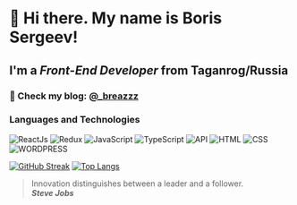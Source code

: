 # 👋 Hi there. My name is **Boris Sergeev**!
## I'm a *Front-End Developer* from Taganrog/Russia
### 🔗 Check my blog: [@_breazzz](https://www.instagram.com/_breazzz/)

### Languages and Technologies 
![ReactJs](https://img.shields.io/badge/-ReactJs-090909?style=for-the-badge&logo=React)
![Redux](https://img.shields.io/badge/-Redux-090909?style=for-the-badge&logo=Redux)
![JavaScript](https://img.shields.io/badge/-JavaScript-090909?style=for-the-badge&logo=JavaScript)
![TypeScript](https://img.shields.io/badge/-TypeScript-090909?style=for-the-badge&logo=TypeScript)
![API](https://img.shields.io/badge/-REST&#032;API-090909?style=for-the-badge)
![HTML](https://img.shields.io/badge/-HTML-090909?style=for-the-badge&logo=html5)
![CSS](https://img.shields.io/badge/-CSS-090909?style=for-the-badge&logo=css3)
![WORDPRESS](https://img.shields.io/badge/-WORDPRESS-090909?style=for-the-badge&logo=wordpress)

[![GitHub Streak](http://github-readme-streak-stats.herokuapp.com?user=breazzz&theme=dark&hide_border=true)](https://git.io/streak-stats)
[![Top Langs](https://github-readme-stats.vercel.app/api/top-langs/?username=breazzz&layout=compact&theme=dark&hide_border=true)](https://github.com/anuraghazra/github-readme-stats)


> Innovation distinguishes between a leader and a follower. <br/>
> ***Steve Jobs***

<!--
**Breazzz/Breazzz** is a ✨ _special_ ✨ repository because its `README.md` (this file) appears on your GitHub profile.

Here are some ideas to get you started:

- 🔭 I’m currently working on ...
- 🌱 I’m currently learning ...
- 👯 I’m looking to collaborate on ...
- 🤔 I’m looking for help with ...
- 💬 Ask me about ...
- 📫 How to reach me: ...
- 😄 Pronouns: ...
- ⚡ Fun fact: ...
-->
